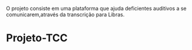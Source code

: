 O projeto consiste em uma plataforma que ajuda deficientes auditivos a se comunicarem,através da transcrição para Libras.
# Projeto-TCC
